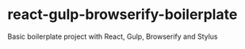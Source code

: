 # react-gulp-browserify-boilerplate
Basic boilerplate project with React, Gulp, Browserify and Stylus
